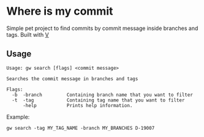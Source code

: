 # Where is my commit

Simple pet project to find commits by commit message inside branches and tags. Built with [V](https://vlang.io)

## Usage

```
Usage: gw search [flags] <commit message>

Searches the commit message in branches and tags

Flags:
  -b  -branch         Containing branch name that you want to filter
  -t  -tag            Containing tag name that you want to filter
      -help           Prints help information.
```

Example:
```
gw search -tag MY_TAG_NAME -branch MY_BRANCHES D-19007
```